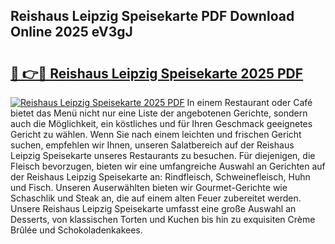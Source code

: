 ## Reishaus Leipzig Speisekarte PDF Download Online 2025 eV3gJ

# <h2><a href="http://gc65b33.nevu.top/?p=Reishaus+Leipzig+Speisekarte">🔗 👉🔴 Reishaus Leipzig Speisekarte 2025 PDF</a></h2>

[![Reishaus Leipzig Speisekarte 2025 PDF](https://i.imgur.com/dBaPXMq.png)](http://gc65b33.nevu.top/?p=Reishaus+Leipzig+Speisekarte)
In einem Restaurant oder Café bietet das Menü nicht nur eine Liste der angebotenen Gerichte, sondern auch die Möglichkeit, ein köstliches und für Ihren Geschmack geeignetes Gericht zu wählen. Wenn Sie nach einem leichten und frischen Gericht suchen, empfehlen wir Ihnen, unseren Salatbereich auf der Reishaus Leipzig Speisekarte unseres Restaurants zu besuchen. Für diejenigen, die Fleisch bevorzugen, bieten wir eine umfangreiche Auswahl an Gerichten auf der Reishaus Leipzig Speisekarte an: Rindfleisch, Schweinefleisch, Huhn und Fisch. Unseren Auserwählten bieten wir Gourmet-Gerichte wie Schaschlik und Steak an, die auf einem alten Feuer zubereitet werden. Unsere Reishaus Leipzig Speisekarte umfasst eine große Auswahl an Desserts, von klassischen Torten und Kuchen bis hin zu exquisiten Crème Brûlée und Schokoladenkakees.
